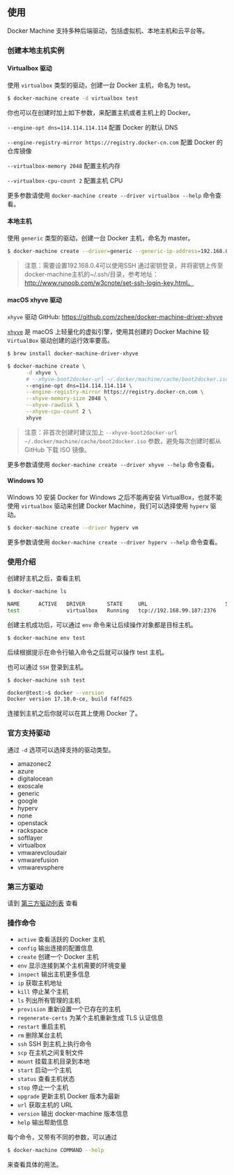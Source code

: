 ## 使用

Docker Machine 支持多种后端驱动，包括虚拟机、本地主机和云平台等。

### 创建本地主机实例

#### Virtualbox 驱动

使用 `virtualbox` 类型的驱动，创建一台 Docker 主机，命名为 test。

```bash
$ docker-machine create -d virtualbox test
```

你也可以在创建时加上如下参数，来配置主机或者主机上的 Docker。

`--engine-opt dns=114.114.114.114` 配置 Docker 的默认 DNS

`--engine-registry-mirror https://registry.docker-cn.com` 配置 Docker 的仓库镜像

`--virtualbox-memory 2048` 配置主机内存

`--virtualbox-cpu-count 2` 配置主机 CPU

更多参数请使用 `docker-machine create --driver virtualbox --help` 命令查看。

#### 本地主机

使用 `generic` 类型的驱动，创建一台 Docker 主机，命名为 master。

```bash
$ docker-machine create --driver=generic --generic-ip-address=192.168.0.4 --generic-ssh-key ~/.ssh/id_rsa node01
```

>注意：需要设置192.168.0.4可以使用SSH 通过密钥登录，并将密钥上传至docker-machine主机的~/.ssh/目录，参考地址：http://www.runoob.com/w3cnote/set-ssh-login-key.html。

#### macOS xhyve 驱动

`xhyve` 驱动 GitHub: https://github.com/zchee/docker-machine-driver-xhyve

[`xhyve`](https://github.com/mist64/xhyve) 是 macOS 上轻量化的虚拟引擎，使用其创建的 Docker Machine 较 `VirtualBox` 驱动创建的运行效率要高。

```bash
$ brew install docker-machine-driver-xhyve

$ docker-machine create \
      -d xhyve \
      # --xhyve-boot2docker-url ~/.docker/machine/cache/boot2docker.iso \
      --engine-opt dns=114.114.114.114 \
      --engine-registry-mirror https://registry.docker-cn.com \
      --xhyve-memory-size 2048 \
      --xhyve-rawdisk \
      --xhyve-cpu-count 2 \
      xhyve
```

>注意：非首次创建时建议加上 `--xhyve-boot2docker-url ~/.docker/machine/cache/boot2docker.iso` 参数，避免每次创建时都从 GitHub 下载 ISO 镜像。

更多参数请使用 `docker-machine create --driver xhyve --help` 命令查看。

#### Windows 10

Windows 10 安装 Docker for Windows 之后不能再安装 VirtualBox，也就不能使用 `virtualbox` 驱动来创建 Docker Machine，我们可以选择使用 `hyperv` 驱动。

```bash
$ docker-machine create --driver hyperv vm
```

更多参数请使用 `docker-machine create --driver hyperv --help` 命令查看。

### 使用介绍

创建好主机之后，查看主机

```bash
$ docker-machine ls

NAME      ACTIVE   DRIVER       STATE     URL                         SWARM   DOCKER       ERRORS
test      -        virtualbox   Running   tcp://192.168.99.187:2376           v17.10.0-ce
```

创建主机成功后，可以通过 `env` 命令来让后续操作对象都是目标主机。

```bash
$ docker-machine env test
```

后续根据提示在命令行输入命令之后就可以操作 test 主机。

也可以通过 `SSH` 登录到主机。

```bash
$ docker-machine ssh test

docker@test:~$ docker --version
Docker version 17.10.0-ce, build f4ffd25
```

连接到主机之后你就可以在其上使用 Docker 了。

### 官方支持驱动

通过 `-d` 选项可以选择支持的驱动类型。

* amazonec2
* azure
* digitalocean
* exoscale
* generic
* google
* hyperv
* none
* openstack
* rackspace
* softlayer
* virtualbox
* vmwarevcloudair
* vmwarefusion
* vmwarevsphere

### 第三方驱动

请到 [第三方驱动列表](https://github.com/docker/docker.github.io/blob/master/machine/AVAILABLE_DRIVER_PLUGINS.md) 查看


### 操作命令

* `active`                查看活跃的 Docker 主机
* `config`                输出连接的配置信息
* `create`                创建一个 Docker 主机
* `env`                   显示连接到某个主机需要的环境变量
* `inspect`               输出主机更多信息
* `ip`                    获取主机地址
* `kill`                  停止某个主机
* `ls`                    列出所有管理的主机
* `provision`             重新设置一个已存在的主机
* `regenerate-certs`      为某个主机重新生成 TLS 认证信息
* `restart`               重启主机
* `rm`                    删除某台主机
* `ssh`                   SSH 到主机上执行命令
* `scp`                   在主机之间复制文件
* `mount`                 挂载主机目录到本地
* `start`                 启动一个主机
* `status`                查看主机状态
* `stop`                  停止一个主机
* `upgrade`               更新主机 Docker 版本为最新
* `url`                   获取主机的 URL
* `version`               输出 docker-machine 版本信息
* `help`                  输出帮助信息

每个命令，又带有不同的参数，可以通过

```bash
$ docker-machine COMMAND --help
```

来查看具体的用法。
